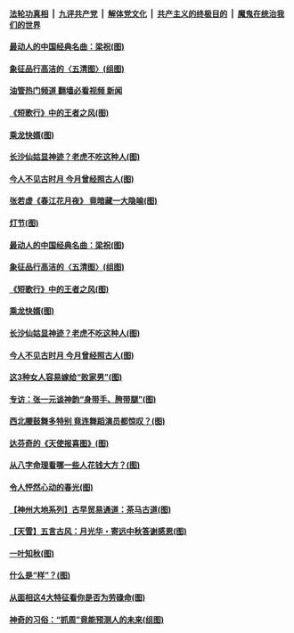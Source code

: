 ####  [法轮功真相](../../../../basic/blob/master/README.md?t=09030531) &nbsp;|&nbsp; [九评共产党](../../../../9ping.md/blob/master/README.md?t=09030531) &nbsp;|&nbsp; [解体党文化](../../../../jtdwh.md/blob/master/README.md?t=09030531)  &nbsp;|&nbsp; [共产主义的终极目的](../../../../gczydzjmd.md/blob/master/README.md?t=09030531) &nbsp;|&nbsp; [魔鬼在统治我们的世界](../../../../mgztzwmdsj.md/blob/master/README.md?t=09030531) 

#### [最动人的中国经典名曲：梁祝(图)](../pages/p7/1015366.md?t=09030531) 

#### [象征品行高洁的〈五清图〉(组图)](../pages/p7/1014863.md?t=09030531) 

#### [油管热门频道 翻墙必看视频 新闻](http://45.76.130.85:81/youtube.html?09030531)

#### [《短歌行》中的王者之风(图)](../pages/p7/1015455.md?t=09030531) 

#### [乘龙快婿(图)](../pages/p7/1015522.md?t=09030531) 

#### [长沙仙姑显神迹？老虎不吃这种人(图)](../pages/p7/1015226.md?t=09030531) 

#### [今人不见古时月 今月曾经照古人(图)](../pages/p7/1015357.md?t=09030531) 

#### [张若虚《春江花月夜》 竟暗藏一大隐喻(图)](../pages/p7/1015721.md?t=09030531) 

#### [灯节(图)](../pages/p7/1015580.md?t=09030531) 

#### [最动人的中国经典名曲：梁祝(图)](../pages/p7/1015366.md?t=09030531) 

#### [象征品行高洁的〈五清图〉(组图)](../pages/p7/1014863.md?t=09030531) 

#### [《短歌行》中的王者之风(图)](../pages/p7/1015455.md?t=09030531) 

#### [乘龙快婿(图)](../pages/p7/1015522.md?t=09030531) 

#### [长沙仙姑显神迹？老虎不吃这种人(图)](../pages/p7/1015226.md?t=09030531) 

#### [今人不见古时月 今月曾经照古人(图)](../pages/p7/1015357.md?t=09030531) 

#### [这3种女人容易嫁给“败家男”(图)](../pages/p7/1012788.md?t=09030531) 

#### [专访：张一元谈神韵“身带手、胯带腿”(图)](../pages/p7/982237.md?t=09030531) 

#### [西北腰鼓舞多特别 竟连舞蹈演员都惊叹？(图)](../pages/p7/1013721.md?t=09030531) 

#### [达芬奇的《天使报喜图》(图)](../pages/p7/1015410.md?t=09030531) 

#### [从八字命理看哪一些人花钱大方？(图)](../pages/p7/1012734.md?t=09030531) 

#### [令人怦然心动的春光(图)](../pages/p7/1015386.md?t=09030531) 

#### [【神州大地系列】古早贸易通道：茶马古道(图)](../pages/p7/1014859.md?t=09030531) 

#### [【天雪】五言古风：月光华・寄远中秋答谢感恩(图)](../pages/p7/1015491.md?t=09030531) 

#### [一叶知秋(图)](../pages/p7/1015387.md?t=09030531) 

#### [什么是“样”？(图)](../pages/p7/1015412.md?t=09030531) 

#### [从面相这4大特征看你是否为劳碌命(图)](../pages/p7/1012787.md?t=09030531) 

#### [神奇的习俗：“抓周”竟能预测人的未来(组图)](../pages/p7/1015131.md?t=09030531) 

<img src='http://gfw-breaker.win/goodnews/indexes/p7.md' width='0px' height='0px'/>
